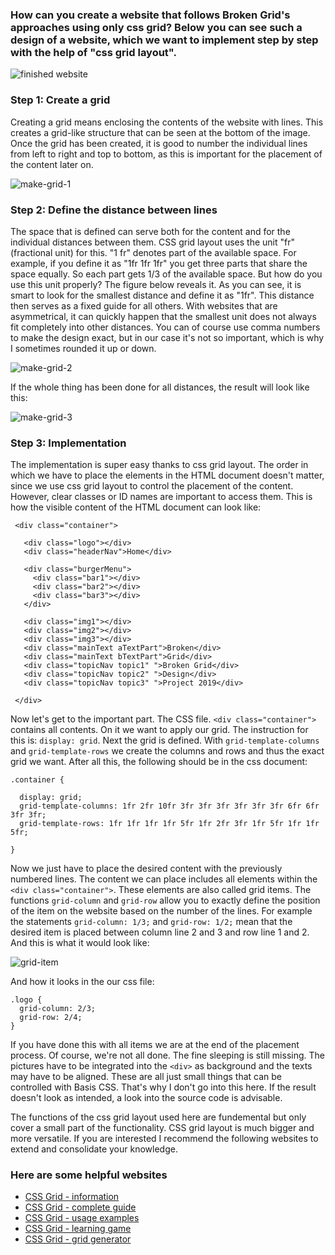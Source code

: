 ### How can you create a website that follows Broken Grid's approaches using only css grid? Below you can see such a design of a website, which we want to implement step by step with the help of "css grid layout". 

![finished website](https://github.com/vdemizki/broken-grid-design-with-CSS-grid/blob/master/images/broken-grid-example/finished-website-example.png)

### Step 1: Create a grid
Creating a grid means enclosing the contents of the website with lines. This creates a grid-like structure that can be seen at the bottom of the image. Once the grid has been created, it is good to number the individual lines from left to right and top to bottom, as this is important for the placement of the content later on. 

![make-grid-1](https://github.com/vdemizki/broken-grid-design-with-CSS-grid/blob/master/images/broken-grid-example/make-grid-1.png)

### Step 2: Define the distance between lines
The space that is defined can serve both for the content and for the individual distances between them. CSS grid layout uses the unit "fr" (fractional unit) for this. "1 fr" denotes part of the available space. For example, if you define it as "1fr 1fr 1fr" you get three parts that share the space equally. So each part gets 1/3 of the available space. But how do you use this unit properly? The figure below reveals it. As you can see, it is smart to look for the smallest distance and define it as "1fr". This distance then serves as a fixed guide for all others. With websites that are asymmetrical, it can quickly happen that the smallest unit does not always fit completely into other distances. You can of course use comma numbers to make the design exact, but in our case it's not so important, which is why I sometimes rounded it up or down.

![make-grid-2](https://github.com/vdemizki/broken-grid-design-with-CSS-grid/blob/master/images/broken-grid-example/make-grid-2.png)

If the whole thing has been done for all distances, the result will look like this:

![make-grid-3](https://github.com/vdemizki/broken-grid-design-with-CSS-grid/blob/master/images/broken-grid-example/make-grid-3.png)

### Step 3: Implementation
The implementation is super easy thanks to css grid layout. The order in which we have to place the elements in the HTML document doesn't matter, since we use css grid layout to control the placement of the content. However, clear classes or ID names are important to access them. This is how the visible content of the HTML document can look like:

     <div class="container">

       <div class="logo"></div>
       <div class="headerNav">Home</div>

       <div class="burgerMenu">
         <div class="bar1"></div>
         <div class="bar2"></div>
         <div class="bar3"></div>
       </div>

       <div class="img1"></div>
       <div class="img2"></div>
       <div class="img3"></div>
       <div class="mainText aTextPart">Broken</div>
       <div class="mainText bTextPart">Grid</div>
       <div class="topicNav topic1" ">Broken Grid</div>
       <div class="topicNav topic2" ">Design</div>
       <div class="topicNav topic3" ">Project 2019</div>

     </div>

Now let's get to the important part. The CSS file. `<div class="container">` contains all contents. On it we want to apply our grid. The instruction for this is: `display: grid`. Next the grid is defined. With `grid-template-columns` and `grid-template-rows` we create the columns and rows and thus the exact grid we want. After all this, the following should be in the css document:

    .container {

      display: grid;
      grid-template-columns: 1fr 2fr 10fr 3fr 3fr 3fr 3fr 3fr 3fr 6fr 6fr 3fr 3fr;
      grid-template-rows: 1fr 1fr 1fr 1fr 5fr 1fr 2fr 3fr 1fr 5fr 1fr 1fr 5fr;

    }

Now we just have to place the desired content with the previously numbered lines. The content we can place includes all elements within the `<div class="container">`. These elements are also called grid items. The functions `grid-column` and `grid-row` allow you to exactly define the position of the item on the website based on the number of the lines. For example the statements `grid-column: 1/3;` and `grid-row: 1/2;` mean that the desired item is placed between column line 2 and 3 and row line 1 and 2. And this is what it would look like:

![grid-item](https://github.com/vdemizki/broken-grid-design-with-CSS-grid/blob/master/images/broken-grid-example/grid-item.png)

And how it looks in the our css file:

    .logo {
      grid-column: 2/3;
      grid-row: 2/4;
    }

If you have done this with all items we are at the end of the placement process. Of course, we're not all done. The fine sleeping is still missing. The pictures have to be integrated into the `<div>` as background and the texts may have to be aligned. These are all just small things that can be controlled with Basis CSS. That's why I don't go into this here. If the result doesn't look as intended, a look into the source code is advisable.

The functions of the css grid layout used here are fundemental but only cover a small part of the functionality. CSS grid layout is much bigger and more versatile. If you are interested I recommend the following websites to extend and consolidate your knowledge.

### Here are some helpful websites
* [CSS Grid - information](https://www.w3schools.com/css/css_grid.asp)
* [CSS Grid - complete guide](https://css-tricks.com/snippets/css/complete-guide-grid/)
* [CSS Grid - usage examples](https://gridbyexample.com/examples/)
* [CSS Grid - learning game](https://cssgridgarden.com/#de)
* [CSS Grid - grid generator](http://griddy.io/)

